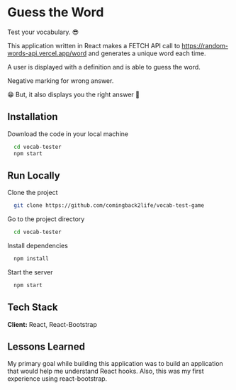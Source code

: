 
# Guess the Word

Test your vocabulary. :sunglasses:

This application written in React makes a FETCH API call to 
https://random-words-api.vercel.app/word
and generates a unique word each time. 

A user is displayed with a definition and is able to guess the word.

Negative marking for wrong answer. 

 :grin: But, it also displays you the right answer :100:

 


## Installation

Download the code in your local machine

```bash
  cd vocab-tester
  npm start
```
    
    
## Run Locally

Clone the project

```bash
  git clone https://github.com/comingback2life/vocab-test-game
```

Go to the project directory

```bash
  cd vocab-tester
```

Install dependencies

```bash
  npm install
```

Start the server

```bash
  npm start
```


## Tech Stack

**Client:** React, React-Bootstrap




## Lessons Learned

My primary goal while building this application was to build an application 
that would help me understand React hooks. Also, this was my first experience using react-bootstrap.